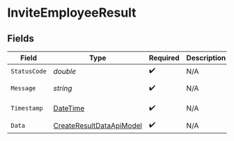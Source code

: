 # InviteEmployeeResult


## Fields

| Field                                                                                 | Type                                                                                  | Required                                                                              | Description                                                                           | Example                                                                               |
| ------------------------------------------------------------------------------------- | ------------------------------------------------------------------------------------- | ------------------------------------------------------------------------------------- | ------------------------------------------------------------------------------------- | ------------------------------------------------------------------------------------- |
| `StatusCode`                                                                          | *double*                                                                              | :heavy_check_mark:                                                                    | N/A                                                                                   | 200                                                                                   |
| `Message`                                                                             | *string*                                                                              | :heavy_check_mark:                                                                    | N/A                                                                                   | Record invited successfully                                                           |
| `Timestamp`                                                                           | [DateTime](https://learn.microsoft.com/en-us/dotnet/api/system.datetime?view=net-5.0) | :heavy_check_mark:                                                                    | N/A                                                                                   | 2021-01-01T01:01:01.000Z                                                              |
| `Data`                                                                                | [CreateResultDataApiModel](../../Models/Components/CreateResultDataApiModel.md)       | :heavy_check_mark:                                                                    | N/A                                                                                   |                                                                                       |